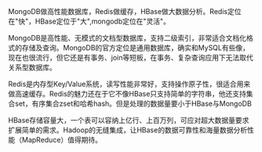 MongoDB做高性能数据库，Redis做缓存，HBase做大数据分析。Redis定位在"快"，HBase定位于"大",mongodb定位在"灵活"。

MongoDB是高性能、无模式的文档型数据库，支持二级索引，非常适合文档化格式的存储及查询。MongoDB的官方定位是通用数据库，确实和MySQL有些像，现在也很流行，但它还是有事务、join等短板，在事务、复杂查询应用下无法取代关系型数据库。

Redis是内存型Key/Value系统，读写性能非常好，支持操作原子性，很适合用来做高速缓存。Redis的魅力还在于它不像HBase只支持简单的字符串，他还支持集合set，有序集合zset和哈希hash。但是处理的数据量要小于HBase与MongoDB

HBase存储容量大，一个表可以容纳上亿行、上百万列，可应对超大数据量要求扩展简单的需求。Hadoop的无缝集成，让HBase的数据可靠性和海量数据分析性能（MapReduce）值得期待。

